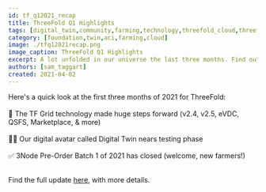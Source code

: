 ```yaml
---
id: tf_q12021_recap
title: ThreeFold Q1 Highlights
tags: [digital_twin,community,farming,technology,threefold_cloud,threefold_grid,threefold_token,update]
category: [foundation,twin,aci,farming,cloud]
image: ./tfq12021recap.png
image_caption: ThreeFold Q1 Highlights
excerpt: A lot unfolded in our universe the last three months. Find out all you need to know in our Q1 Recap!
authors: [sam_taggart]
created: 2021-04-02
---
```


Here's a quick look at the first three months of 2021 for ThreeFold:
<br/>
<br/>
🚀 The TF Grid technology made huge steps forward (v2.4, v2.5, eVDC, QSFS, Marketplace, & more)
<br/>
<br/>
👯‍♀️ Our digital avatar called Digital Twin nears testing phase
<br/>
<br/>
✅ 3Node Pre-Order Batch 1 of 2021 has closed (welcome, new farmers!)
<br/>
<br/>

Find the full update [here](https://threefold.io/info/threefold#/threefold__q12021recap), with more details.